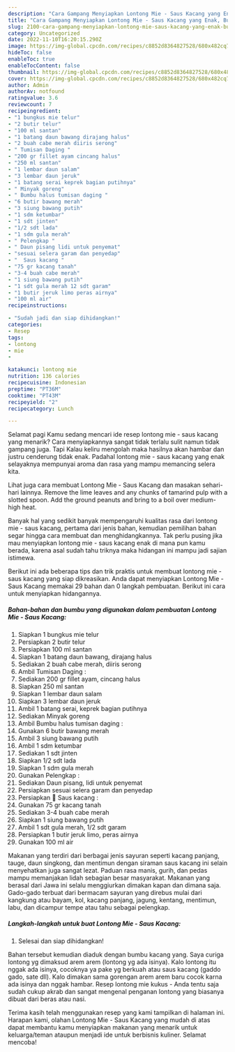```yaml
---
description: "Cara Gampang Menyiapkan Lontong Mie - Saus Kacang yang Enak, Buat Buka Puasa Bisa Manjain Lidah"
title: "Cara Gampang Menyiapkan Lontong Mie - Saus Kacang yang Enak, Buat Buka Puasa Bisa Manjain Lidah"
slug: 2100-cara-gampang-menyiapkan-lontong-mie-saus-kacang-yang-enak-buat-buka-puasa-bisa-manjain-lidah
category: Uncategorized
date: 2022-11-10T16:20:15.290Z
image: https://img-global.cpcdn.com/recipes/c8852d8364827528/680x482cq70/lontong-mie-saus-kacang-foto-resep-utama.jpg
hideToc: false
enableToc: true
enableTocContent: false
thumbnail: https://img-global.cpcdn.com/recipes/c8852d8364827528/680x482cq70/lontong-mie-saus-kacang-foto-resep-utama.jpg
cover: https://img-global.cpcdn.com/recipes/c8852d8364827528/680x482cq70/lontong-mie-saus-kacang-foto-resep-utama.jpg
author: Admin
authorAv: notfound
ratingvalue: 3.6
reviewcount: 7
recipeingredient:
- "1 bungkus mie telur"
- "2 butir telur"
- "100 ml santan"
- "1 batang daun bawang dirajang halus"
- "2 buah cabe merah diiris serong"
- " Tumisan Daging "
- "200 gr fillet ayam cincang halus"
- "250 ml santan"
- "1 lembar daun salam"
- "3 lembar daun jeruk"
- "1 batang serai keprek bagian putihnya"
- " Minyak goreng"
- " Bumbu halus tumisan daging "
- "6 butir bawang merah"
- "3 siung bawang putih"
- "1 sdm ketumbar"
- "1 sdt jinten"
- "1/2 sdt lada"
- "1 sdm gula merah"
- " Pelengkap "
- " Daun pisang lidi untuk penyemat"
- "sesuai selera garam dan penyedap"
- "  Saus kacang "
- "75 gr kacang tanah"
- "3-4 buah cabe merah"
- "1 siung bawang putih"
- "1 sdt gula merah 12 sdt garam"
- "1 butir jeruk limo peras airnya"
- "100 ml air"
recipeinstructions:

- "Sudah jadi dan siap dihidangkan!"
categories:
- Resep
tags:
- lontong
- mie
- 

katakunci: lontong mie  
nutrition: 136 calories
recipecuisine: Indonesian
preptime: "PT36M"
cooktime: "PT43M"
recipeyield: "2"
recipecategory: Lunch

---
```



Selamat pagi Kamu sedang mencari ide resep lontong mie - saus kacang yang menarik? Cara menyiapkannya sangat tidak terlalu sulit namun tidak gampang juga. Tapi Kalau keliru mengolah maka hasilnya akan hambar dan justru cenderung tidak enak. Padahal lontong mie - saus kacang yang enak selayaknya mempunyai aroma dan rasa yang mampu memancing selera kita.


Lihat juga cara membuat Lontong Mie - Saus Kacang dan masakan sehari-hari lainnya. Remove the lime leaves and any chunks of tamarind pulp with a slotted spoon. Add the ground peanuts and bring to a boil over medium-high heat.

Banyak hal yang sedikit banyak mempengaruhi kualitas rasa dari lontong mie - saus kacang, pertama dari jenis bahan, kemudian pemilihan bahan segar hingga cara membuat dan menghidangkannya. Tak perlu pusing jika mau menyiapkan lontong mie - saus kacang enak di mana pun kamu berada, karena asal sudah tahu triknya maka hidangan ini mampu jadi sajian istimewa.


Berikut ini ada beberapa tips dan trik praktis untuk membuat lontong mie - saus kacang yang siap dikreasikan. Anda dapat menyiapkan Lontong Mie - Saus Kacang memakai 29 bahan dan 0 langkah pembuatan. Berikut ini cara untuk menyiapkan hidangannya.

<!--inarticleads1-->

##### Bahan-bahan dan bumbu yang digunakan dalam pembuatan Lontong Mie - Saus Kacang:

1. Siapkan 1 bungkus mie telur
1. Persiapkan 2 butir telur
1. Persiapkan 100 ml santan
1. Siapkan 1 batang daun bawang, dirajang halus
1. Sediakan 2 buah cabe merah, diiris serong
1. Ambil  Tumisan Daging :
1. Sediakan 200 gr fillet ayam, cincang halus
1. Siapkan 250 ml santan
1. Siapkan 1 lembar daun salam
1. Siapkan 3 lembar daun jeruk
1. Ambil 1 batang serai, keprek bagian putihnya
1. Sediakan  Minyak goreng
1. Ambil  Bumbu halus tumisan daging :
1. Gunakan 6 butir bawang merah
1. Ambil 3 siung bawang putih
1. Ambil 1 sdm ketumbar
1. Sediakan 1 sdt jinten
1. Siapkan 1/2 sdt lada
1. Siapkan 1 sdm gula merah
1. Gunakan  Pelengkap :
1. Sediakan  Daun pisang, lidi untuk penyemat
1. Persiapkan sesuai selera garam dan penyedap
1. Persiapkan  🥜 Saus kacang :
1. Gunakan 75 gr kacang tanah
1. Sediakan 3-4 buah cabe merah
1. Siapkan 1 siung bawang putih
1. Ambil 1 sdt gula merah, 1/2 sdt garam
1. Persiapkan 1 butir jeruk limo, peras airnya
1. Gunakan 100 ml air


Makanan yang terdiri dari berbagai jenis sayuran seperti kacang panjang, tauge, daun singkong, dan mentimun dengan siraman saus kacang ini selain menyehatkan juga sangat lezat. Paduan rasa manis, gurih, dan pedas mampu memanjakan lidah sebagian besar masyarakat. Makanan yang berasal dari Jawa ini selalu menggiurkan dimakan kapan dan dimana saja. Gado-gado terbuat dari bermacam sayuran yang direbus mulai dari kangkung atau bayam, kol, kacang panjang, jagung, kentang, mentimun, labu, dan dicampur tempe atau tahu sebagai pelengkap. 

<!--inarticleads2-->

##### Langkah-langkah untuk buat Lontong Mie - Saus Kacang:


1. Selesai dan siap dihidangkan!

Bahan tersebut kemudian diaduk dengan bumbu kacang yang. Saya curiga lontong yg dimaksud arem arem (lontong yg ada isinya). Kalo lontong itu nggak ada isinya, cocoknya ya pake yg berkuah atau saus kacang (gaddo gado, sate dll). Kalo dimakan sama gorengan arem arem baru cocok karna ada isinya dan nggak hambar. Resep lontong mie kukus - Anda tentu saja sudah cukup akrab dan sangat mengenal penganan lontong yang biasanya dibuat dari beras atau nasi. 

Terima kasih telah menggunakan resep yang kami tampilkan di halaman ini. Harapan kami, olahan Lontong Mie - Saus Kacang yang mudah di atas dapat membantu kamu menyiapkan makanan yang menarik untuk keluarga/teman ataupun menjadi ide untuk berbisnis kuliner. Selamat mencoba!
